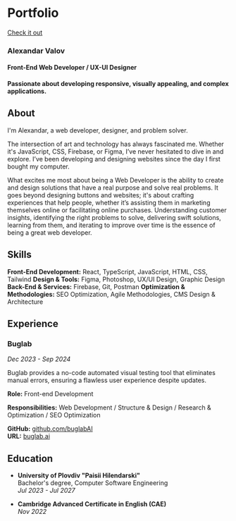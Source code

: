 # Portfolio 
[Check it out](https://portfolio-76600.web.app/ "Check it out")

### Alexandar Valov

#### Front-End Web Developer / UX-UI Designer
#### Passionate about developing responsive, visually appealing, and complex applications.

## About
I'm Alexandar, a web developer, designer, and problem solver.

The intersection of art and technology has always fascinated me. Whether it's JavaScript, CSS, Firebase, or Figma, I’ve never hesitated to dive in and explore. I’ve been developing and designing websites since the day I first bought my computer.

What excites me most about being a Web Developer is the ability to create and design solutions that have a real purpose and solve real problems. It goes beyond designing buttons and websites; it's about crafting experiences that help people, whether it’s assisting them in marketing themselves online or facilitating online purchases. Understanding customer insights, identifying the right problems to solve, delivering swift solutions, learning from them, and iterating to improve over time is the essence of being a great web developer.

## Skills
**Front-End Development:** React, TypeScript, JavaScript, HTML, CSS, Tailwind
**Design & Tools:** Figma, Photoshop, UX/UI Design, Graphic Design
**Back-End & Services:** Firebase, Git, Postman
**Optimization & Methodologies:** SEO Optimization, Agile Methodologies, CMS Design & Architecture

## Experience

### Buglab
*Dec 2023 - Sep 2024*

Buglab provides a no-code automated visual testing tool that eliminates manual errors, ensuring a flawless user experience despite updates.

**Role:**
Front-end Development

**Responsibilities:**
Web Development / Structure & Design / Research & Optimization / SEO Optimization

**GitHub:** [github.com/buglabAI](https://github.com/buglabAI)  
**URL:** [buglab.ai](https://buglab.ai)

## Education
- **University of Plovdiv "Paisii Hilendarski"**  
  Bachelor's degree, Computer Software Engineering  
  *Jul 2023 - Jul 2027*

- **Cambridge Advanced Certificate in English (CAE)**  
  *Nov 2022*
